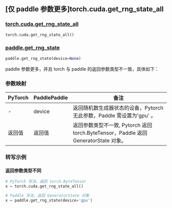 ## [仅 paddle 参数更多]torch.cuda.get_rng_state_all

### [torch.cuda.get_rng_state_all](https://pytorch.org/docs/stable/generated/torch.cuda.get_rng_state_all.html#torch.cuda.get_rng_state_all)

```python
torch.cuda.get_rng_state_all()
```

### [paddle.get_rng_state]()

```python
paddle.get_rng_state(device=None)
```

paddle 参数更多，并且 torch 与 paddle 的返回参数类型不一致，具体如下：

### 参数映射

| PyTorch | PaddlePaddle | 备注                                                                                               |
| ------- | ------------ | -------------------------------------------------------------------------------------------------- |
| -       | device       | 返回随机数生成器状态的设备，Pytorch 无此参数，Paddle 需设置为'gpu' 。           |
| 返回值  | 返回值       | 返回参数类型不一致, Pytorch 返回 torch.ByteTensor，Paddle 返回 GeneratorState 对象。 |

### 转写示例

#### 返回参数类型不同

```python
# PyTorch 写法，返回 torch.ByteTensor
x = torch.cuda.get_rng_state_all()

# Paddle 写法，返回 GeneratorState 对象
x = paddle.get_rng_state(device='gpu')
```
